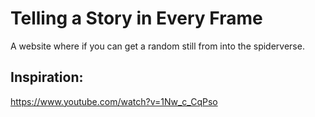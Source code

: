 # Telling a Story in Every Frame
A website where if you can get a random still from into the spiderverse.

## Inspiration: 
https://www.youtube.com/watch?v=1Nw_c_CqPso
